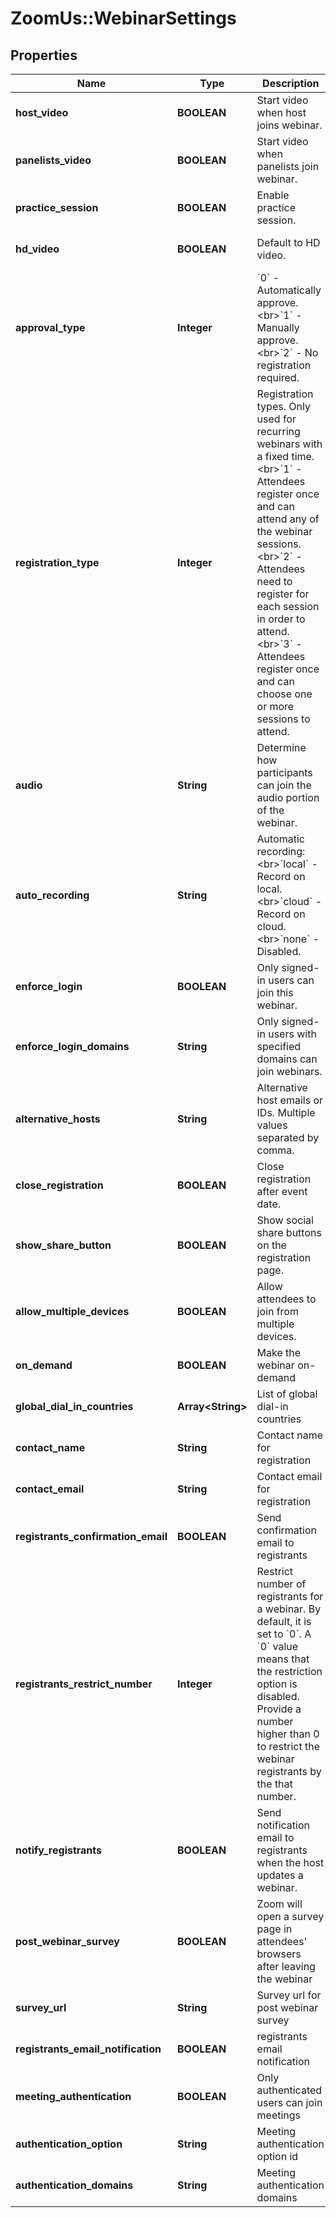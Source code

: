 # ZoomUs::WebinarSettings

## Properties
Name | Type | Description | Notes
------------ | ------------- | ------------- | -------------
**host_video** | **BOOLEAN** | Start video when host joins webinar. | [optional] 
**panelists_video** | **BOOLEAN** | Start video when panelists join webinar. | [optional] 
**practice_session** | **BOOLEAN** | Enable practice session. | [optional] [default to false]
**hd_video** | **BOOLEAN** | Default to HD video. | [optional] [default to false]
**approval_type** | **Integer** | &#x60;0&#x60; - Automatically approve.&lt;br&gt;&#x60;1&#x60; - Manually approve.&lt;br&gt;&#x60;2&#x60; - No registration required. | [optional] 
**registration_type** | **Integer** | Registration types. Only used for recurring webinars with a fixed time.&lt;br&gt;&#x60;1&#x60; - Attendees register once and can attend any of the webinar sessions.&lt;br&gt;&#x60;2&#x60; - Attendees need to register for each session in order to attend.&lt;br&gt;&#x60;3&#x60; - Attendees register once and can choose one or more sessions to attend. | [optional] 
**audio** | **String** | Determine how participants can join the audio portion of the webinar. | [optional] [default to &#39;both&#39;]
**auto_recording** | **String** | Automatic recording:&lt;br&gt;&#x60;local&#x60; - Record on local.&lt;br&gt;&#x60;cloud&#x60; -  Record on cloud.&lt;br&gt;&#x60;none&#x60; - Disabled. | [optional] [default to &#39;none&#39;]
**enforce_login** | **BOOLEAN** | Only signed-in users can join this webinar. | [optional] 
**enforce_login_domains** | **String** | Only signed-in users with specified domains can join webinars. | [optional] 
**alternative_hosts** | **String** | Alternative host emails or IDs. Multiple values separated by comma. | [optional] 
**close_registration** | **BOOLEAN** | Close registration after event date. | [optional] 
**show_share_button** | **BOOLEAN** | Show social share buttons on the registration page. | [optional] 
**allow_multiple_devices** | **BOOLEAN** | Allow attendees to join from multiple devices. | [optional] 
**on_demand** | **BOOLEAN** | Make the webinar on-demand | [optional] [default to false]
**global_dial_in_countries** | **Array&lt;String&gt;** | List of global dial-in countries | [optional] 
**contact_name** | **String** | Contact name for registration | [optional] 
**contact_email** | **String** | Contact email for registration | [optional] 
**registrants_confirmation_email** | **BOOLEAN** | Send confirmation email to registrants | [optional] 
**registrants_restrict_number** | **Integer** | Restrict number of registrants for a webinar. By default, it is set to &#x60;0&#x60;. A &#x60;0&#x60; value means that the restriction option is disabled. Provide a number higher than 0 to restrict the webinar registrants by the that number. | [optional] 
**notify_registrants** | **BOOLEAN** | Send notification email to registrants when the host updates a webinar. | [optional] 
**post_webinar_survey** | **BOOLEAN** | Zoom will open a survey page in attendees&#39; browsers after leaving the webinar | [optional] 
**survey_url** | **String** | Survey url for post webinar survey | [optional] 
**registrants_email_notification** | **BOOLEAN** | registrants email notification | [optional] 
**meeting_authentication** | **BOOLEAN** | Only authenticated users can join meetings | [optional] 
**authentication_option** | **String** | Meeting authentication option id | [optional] 
**authentication_domains** | **String** | Meeting authentication domains | [optional] 


